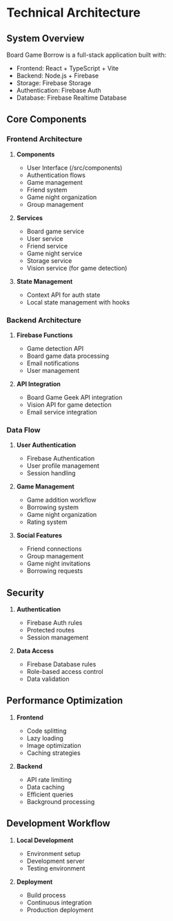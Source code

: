 # Technical Architecture

## System Overview

Board Game Borrow is a full-stack application built with:
- Frontend: React + TypeScript + Vite
- Backend: Node.js + Firebase
- Storage: Firebase Storage
- Authentication: Firebase Auth
- Database: Firebase Realtime Database

## Core Components

### Frontend Architecture

1. **Components**
   - User Interface (/src/components)
   - Authentication flows
   - Game management
   - Friend system
   - Game night organization
   - Group management

2. **Services**
   - Board game service
   - User service
   - Friend service
   - Game night service
   - Storage service
   - Vision service (for game detection)

3. **State Management**
   - Context API for auth state
   - Local state management with hooks

### Backend Architecture

1. **Firebase Functions**
   - Game detection API
   - Board game data processing
   - Email notifications
   - User management

2. **API Integration**
   - Board Game Geek API integration
   - Vision API for game detection
   - Email service integration

### Data Flow

1. **User Authentication**
   - Firebase Authentication
   - User profile management
   - Session handling

2. **Game Management**
   - Game addition workflow
   - Borrowing system
   - Game night organization
   - Rating system

3. **Social Features**
   - Friend connections
   - Group management
   - Game night invitations
   - Borrowing requests

## Security

1. **Authentication**
   - Firebase Auth rules
   - Protected routes
   - Session management

2. **Data Access**
   - Firebase Database rules
   - Role-based access control
   - Data validation

## Performance Optimization

1. **Frontend**
   - Code splitting
   - Lazy loading
   - Image optimization
   - Caching strategies

2. **Backend**
   - API rate limiting
   - Data caching
   - Efficient queries
   - Background processing

## Development Workflow

1. **Local Development**
   - Environment setup
   - Development server
   - Testing environment

2. **Deployment**
   - Build process
   - Continuous integration
   - Production deployment
